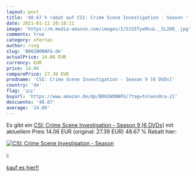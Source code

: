```yaml
---
layout: post
title: '48.67 % rabat auf CSI: Crime Scene Investigation - Season '
date: 2021-01-12 20:18:11
image: 'https://m.media-amazon.com/images/I/51S5TyeMxuL._SL200_.jpg'
comments: true
category: ofertas
author: ring
slug: 'B002WONNFG-de'
actualPrice: 14.06 EUR
currency: EUR
price: 14.06
comparePrice: 27.39 EUR
prodname: 'CSI: Crime Scene Investigation - Season 9 [6 DVDs]'
country: 'de'
flag: '🇩🇪'
buyurl: 'https://www.amazon.de/dp/B002WONNFG/?tag=tolees0ca-21'
descuento: '48.67'
average: '14.06'
---
```


Es gibt ein [CSI: Crime Scene Investigation - Season 9 [6 DVDs]](https://www.amazon.de/dp/B002WONNFG/?tag=tolees0ca-21) mit aktuellem Preis 14.06 EUR (original: 27.39 EUR) 48.67 % Rabatt hier:

[![CSI: Crime Scene Investigation - Season ](https://m.media-amazon.com/images/I/51S5TyeMxuL._SL200_.jpg)](https://www.amazon.de/dp/B002WONNFG/?tag=tolees0ca-21)

ℹ️:


[kauf es hier!!](https://www.amazon.de/dp/B002WONNFG/?tag=tolees0ca-21)
